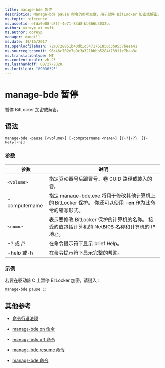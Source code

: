```yaml
---
title: manage-bde 暂停
description: Manage-bde pause 命令的参考文章，用于暂停 BitLocker 加密或解密。
ms.topic: reference
ms.assetid: efda0e08-b9ff-4e71-83d8-bb666b3032bd
author: coreyp-at-msft
ms.author: coreyp
manager: dongill
ms.date: 10/16/2017
ms.openlocfilehash: 7260728851b40db1c547176185653b9537beea41
ms.sourcegitcommit: 96d46c702e7a9c3a321bbbb5284f73911c7baa3c
ms.translationtype: MT
ms.contentlocale: zh-CN
ms.lasthandoff: 08/27/2020
ms.locfileid: "89036325"
---
```

# <a name="manage-bde-pause"></a>manage-bde 暂停

暂停 BitLocker 加密或解密。

## <a name="syntax"></a>语法

```
manage-bde -pause [<volume>] [-computername <name>] [{-?|/?}] [{-help|-h}]
```

### <a name="parameters"></a>参数

| 参数 | 说明 |
| --------- | ----------- |
| `<volume>` | 指定驱动器号后跟冒号、卷 GUID 路径或装入的卷。 |
| -computername | 指定 manage-bde.exe 将用于修改其他计算机上的 BitLocker 保护。 你还可以使用 **-cn** 作为此命令的缩写形式。 |
| `<name>` | 表示要修改 BitLocker 保护的计算机的名称。 接受的值包括计算机的 NetBIOS 名称和计算机的 IP 地址。 |
| -? 或 /? | 在命令提示符下显示 brief Help。 |
| -help 或-h | 在命令提示符下显示完整的帮助。 |

### <a name="examples"></a>示例

若要在驱动器 C 上暂停 BitLocker 加密，请键入：

```
manage-bde pause C:
```

## <a name="additional-references"></a>其他参考

- [命令行语法项](command-line-syntax-key.md)

- [manage-bde on 命令](manage-bde-on.md)

- [manage-bde off 命令](manage-bde-off.md)

- [manage-bde resume 命令](manage-bde-resume.md)

- [manage-bde 命令](manage-bde.md)
